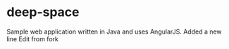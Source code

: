 # deep-space
Sample web application written in Java and uses AngularJS.
Added a new line
Edit from fork
